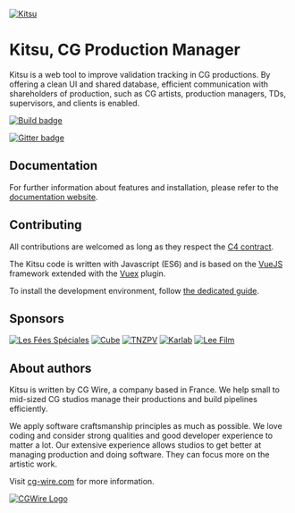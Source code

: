 [![Kitsu](https://www.cg-wire.com/en/images/kitsu.png)](https://kitsu.cg-wire.com)

# Kitsu, CG Production Manager

Kitsu is a web tool to improve validation tracking in CG productions. By
offering a clean UI and shared database, efficient communication with
shareholders of production, such as CG artists, 
production managers, TDs, supervisors, and clients is enabled.

[![Build
badge](https://travis-ci.org/cgwire/kitsu.svg?branch=master)](https://travis-ci.org/cgwire/kitsu)

[![Gitter badge](https://badges.gitter.im/cgwire/Lobby.png)](https://gitter.im/cgwire/Lobby)

## Documentation 

For further information about features and installation, please refer to the
[documentation website](https://kitsu.cg-wire.com/).

## Contributing

All contributions are welcomed as long as they respect the [C4
contract](https://rfc.zeromq.org/spec:42/C4).

The Kitsu code is written with Javascript (ES6) and is based on the 
[VueJS](https://vuejs.org/v2/guide/) framework extended with 
the [Vuex](https://vuex.vuejs.org) plugin.

To install the development environment, follow [the dedicated guide](https://kitsu.cg-wire.com/chapter-2/).


## Sponsors

[![Les Fées Spéciales](https://www.cg-wire.com/images/logo-les-fees-speciales.png)](http://les-fees-speciales.coop/)
[![Cube](https://www.cg-wire.com/images/logo-cube.png)](https://www.cube-creative.com)
[![TNZPV](https://www.cg-wire.com/images/logo-tnzpv.png)](https://nousvoir.com/en/home/)
[![Karlab](https://www.cg-wire.com/images/logo-karlab.png)](https://www.karlab.fr)
[![Lee Film](https://www.cg-wire.com/images/logo-lee.png)](https://leefilm.se/)

## About authors

Kitsu is written by CG Wire, a company based in France. We help small to
mid-sized CG studios manage their productions and build pipelines efficiently.

We apply software craftsmanship principles as much as possible. We love coding
and consider strong qualities and good developer experience to matter a lot.
Our extensive experience allows studios to get better at managing production
and doing software. They can focus more on the artistic work.

Visit [cg-wire.com](https://cg-wire.com) for more information.

[![CGWire Logo](https://zou.cg-wire.com/cgwire.png)](https://cg-wire.com)
